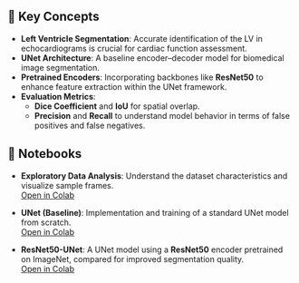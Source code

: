 ## 🔬 Key Concepts

- **Left Ventricle Segmentation**: Accurate identification of the LV in echocardiograms is crucial for cardiac function assessment.
- **UNet Architecture**: A baseline encoder–decoder model for biomedical image segmentation.
- **Pretrained Encoders**: Incorporating backbones like **ResNet50** to enhance feature extraction within the UNet framework.
- **Evaluation Metrics**:
  - **Dice Coefficient** and **IoU** for spatial overlap.
  - **Precision** and **Recall** to understand model behavior in terms of false positives and false negatives.

## 📓 Notebooks

- **Exploratory Data Analysis**: Understand the dataset characteristics and visualize sample frames.  
  [Open in Colab](https://colab.research.google.com/drive/1EQGr7LMHNdov_Vxuk5V9x-JSpUDJwdkm#scrollTo=iowHamIZnI-2)

- **UNet (Baseline)**: 
  Implementation and training of a standard UNet model from scratch.  
  [Open in Colab](https://colab.research.google.com/drive/16NB2oPaZb5Unyc4SEIVSiahU_8pzIMsq#scrollTo=nGZIpARTNMhe)

- **ResNet50-UNet**: A UNet model using a **ResNet50** encoder pretrained on ImageNet, compared for improved segmentation quality.  
  [Open in Colab](https://colab.research.google.com/drive/1YvaR7KLMvMowcxsjpiWhKF3xVVUjL8P9?usp=share_link)

